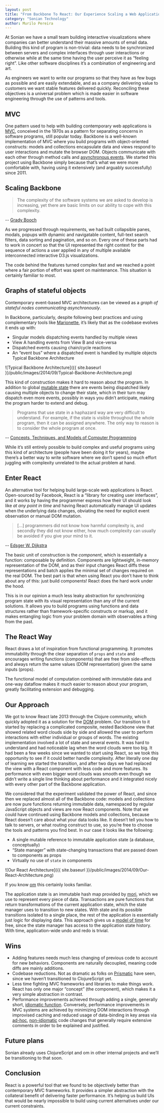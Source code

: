 ```yaml
---
layout: post
title: "From Backbone To React: Our Experience Scaling a Web Application"
category: "Sonian Technology"
author: Murilo Pereira
---
```


At Sonian we have a small team building interactive visualizations
where companies can better understand their massive amounts of email
data. Building this kind of program is non-trivial: data needs to be
synchronized between servers and complex interfaces through user
interactions or otherwise while at the same time having the user
perceive it as “feeling right”. Like other software disciplines it’s a
combination of engineering and art.

As engineers we want to write our programs so that they have as few
bugs as possible and are easily extendable, and as a company
delivering value to customers we want stable features delivered
quickly. Reconciling these objectives is a universal problem which is
made easier in software engineering through the use of patterns and
tools.

## MVC

One pattern used to help with building contemporary web applications
is [MVC](http://heim.ifi.uio.no/~trygver/themes/mvc/mvc-index.html),
conceived in the 1970s as a pattern for separating concerns in
software programs, still popular today. Backbone is a well-known
implementation of MVC where you build programs with object-oriented
constructs: models and collections encapsulate data and views respond
to user interactions and mutate the browser DOM. Objects communicate
with each other through method calls and
[asynchronous events](http://en.wikipedia.org/wiki/Observer_pattern). We
started this project using Backbone simply because that’s what we were
more comfortable with, having using it extensively (and arguably
successfully) since 2011.

## Scaling Backbone

> The complexity of the software systems we are asked to develop is
> increasing, yet there are basic limits on our ability to cope with
> this complexity.

-- [Grady Booch](http://public.dhe.ibm.com/software/dw/rationaledge/jun07/BoochEtAl_CH01.pdf?S_TACT=105AGX52)

As we progressed through requirements, we had built collapsible panes,
modals, popups with dynamic and navigatable content, full-text search
filters, data sorting and pagination, and so on. Every one of these
parts had to work in concert so that the UI represented the right
context for the sequence of actions a user applied in any of multiple
available interconnected interactive D3.js visualizations.

The code behind the features turned complex fast and we reached a
point where a fair portion of effort was spent on maintenance. This
situation is certainly familiar to most.

## Graphs of stateful objects

Contemporary event-based MVC architectures can be viewed as a _graph of
stateful nodes communicating asynchronously_.

In Backbone, particularly, despite following best practices and using
complementary tools like [Marionette](http://marionettejs.com/), it’s
likely that as the codebase evolves it ends up with:

* Singular models dispatching events handled by multiple views
* View A handling events from View B and vice-versa
* Dispatched events causing chain/cycle reactions
* An “event bus” where a dispatched event is handled by multiple
  objects Typical Backbone Architecture

![Typical Backbone Architecture]({{ site.baseurl }}/public/images/2014/09/Typical-Backbone-Architecture.png)

This kind of construction makes it hard to reason about the
program. In addition to global
[mutable state](http://www.infoq.com/presentations/Value-Values) there
are events being dispatched likely causing multiple objects to change
their state, which in their turn may dispatch even more events,
possibly in ways you didn’t anticipate, making the program harder to
extend and debug.

> Programs that use state in a haphazard way are very difficult to
> understand. For example, if the state is visible throughout the
> whole program, then it can be assigned anywhere. The only way to
> reason is to consider the whole program at once.

-- [Concepts, Techniques, and Models of Computer Programming](http://books.google.com.br/books?id=_bmyEnUnfTsC&pg=PA440)

While it’s still entirely possible to build complex and useful
programs using this kind of architecture (people have been doing it
for years), maybe there’s a better way to write software where we
don’t spend so much effort juggling with complexity unrelated to the
actual problem at hand.

## Enter React

An alternative tool for helping build large-scale web applications is
React. Open-sourced by Facebook, React is a “library for creating user
interfaces”, and it works by having the programmer express how their
UI should look like _at any point in time_ and having React
automatically manage UI updates when the underlying data changes,
obviating the need for explicit event observation or manual DOM
mutation.

> [...] programmers did not know how harmful complexity is, and
> secondly they did not know either, how much complexity can usually
> be avoided if you give your mind to it.

-- [Edsger W. Dijkstra](https://www.cs.utexas.edu/users/EWD/transcriptions/EWD06xx/EWD648.html)

The basic unit of construction is the _component_, which is
essentially a function: composable by definition. Components are
lightweight, in-memory representation of the DOM, and as their input
changes React diffs these representations and batch applies the
minimal set of changes required on the real DOM. The best part is that
when using React you don’t have to think about any of this: just build
components! React does the hard work under the hood.

This is in our opinion a much less leaky abstraction for synchronizing
program state with its visual representation than any of the current
solutions. It allows you to build programs using functions and data
structures rather than framework-specific constructs or markup, and it
makes entangling logic from your problem domain with observables a
thing from the past.

## The React Way

React draws a lot of inspiration from functional programming. It
promotes immutability through the clear separation of `props` and
`state` and encourages writing functions (components) that are free
from side-effects and always return the same values (DOM
representation) given the same inputs (props).

The functional model of computation combined with immutable data and
one-way dataflow makes it much easier to reason about your program,
greatly facilitating extension and debugging.

## Our Approach

We got to know React late 2013 through the Clojure community, which
quickly adopted it as a solution for the
[DOM](http://www.lispcast.com/react-another-level-of-indirection)
problem. Our transition to it started by replacing a complicated
composite, nested Backbone view that showed related word clouds side
by side and allowed the user to perform interactions with either
individual or groups of words. The existing implementation involved a
lot of state and several events. It was hard to understand and had
noticeable lag when the word clouds were too big. It had been a few
weeks since we wanted to start using React, so we took this
opportunity to see if it could better handle complexity. After
literally one day of learning we started the transition, and after two
days we had replaced the view with a React component with less code
and more features. Its performance with even bigger word clouds was
smooth even though we didn’t write a single line thinking about
performance and it integrated nicely with every other part of the
Backbone application.

We considered that the experiment validated the power of React, and
since then we replaced almost all of the Backbone code: models and
collections are now pure functions returning immutable data,
namespaced by regular JavaScript objects and views are now React
components. Note that we could have continued using Backbone models
and collections, because React doesn’t care about what your data looks
like. It doesn’t tell you how to talk to servers, or what routing
construct to use, so you’re free to choose the tools and patterns you
find best. In our case it looks like the following:

* A single mutable reference to immutable application state (a
  database, conceptually)
* “State manager” with state-changing transactions that are passed
  down to components as props
* Virtually no use of `state` in components

![Our React Architecture]({{ site.baseurl }}/public/images/2014/09/Our-React-Architecture.png)

If you know [om](https://github.com/swannodette/om) this certainly looks familiar.

The application state is an immutable hash map provided by
[mori](https://github.com/swannodette/mori), which we use to represent
every piece of data. Transactions are pure functions that return
transformations of the current application state, which the state
manager uses to transition to new states. With state and its possible
transitions isolated to a single place, the rest of the application is
essentially just logic for displaying data. This approach gives us a
[model of time](http://www.infoq.com/presentations/Are-We-There-Yet-Rich-Hickey)
for free, since the state manager has access to the application state
history. With time, application-wide undo and redo is trivial.

## Wins

* Adding features needs much less changing of previous code to account
  for new behaviors. Components are naturally decoupled, meaning code
  diffs are mainly additions.
* Codebase reductions. Not as dramatic as folks on
  [Prismatic][prismatic] have seen, since we haven’t transitioned to
  ClojureScript yet.
* Less time fighting MVC frameworks and libraries to make things
  work. React has only one major “concept” (the component), which
  makes it a very simple abstraction in contrast.
* Performance improvements achieved through adding a single, generally
  short, [idiomatic function][]. Conversely, performance improvements in
  MVC systems are achieved by minimizing DOM interactions through
  improvised caching and reduced usage of data-binding in key areas
  via [ad-hoc][], [non-idiomatic][] code changes that generally require
  extensive comments in order to be explained and justified.

[prismatic]: http://blog.getprismatic.com/om-sweet-om-high-functional-frontend-engineering-with-clojurescript-and-react/
[idiomatic function]: http://facebook.github.io/react/docs/component-specs.html#updating-shouldcomponentupdate
[ad-hoc]: http://blog.scalyr.com/2013/10/angularjs-1200ms-to-35ms/
[non-idiomatic]: http://blog.fogcreek.com/we-spent-a-week-making-trello-boards-load-extremely-fast-heres-how-we-did-it/

## Future plans

Sonian already uses ClojureScript and om in other internal projects
and we’ll be transitioning to that soon.

## Conclusion

React is a powerful tool that we found to be objectively better than
contemporary MVC frameworks. It provides a simpler abstraction with
the collateral benefit of delivering faster performance. It’s helping
us build UIs that would be nearly impossible to build using current
alternatives under our current constraints.
